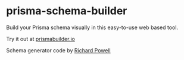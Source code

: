 # prisma-schema-builder

Build your Prisma schema visually in this easy-to-use web based tool.

Try it out at [prismabuilder.io](https://prismabuilder.io)

Schema generator code by [Richard Powell](https://github.com/byrichardpowell/prisma-schema-to-json-to-prisma-schema)
